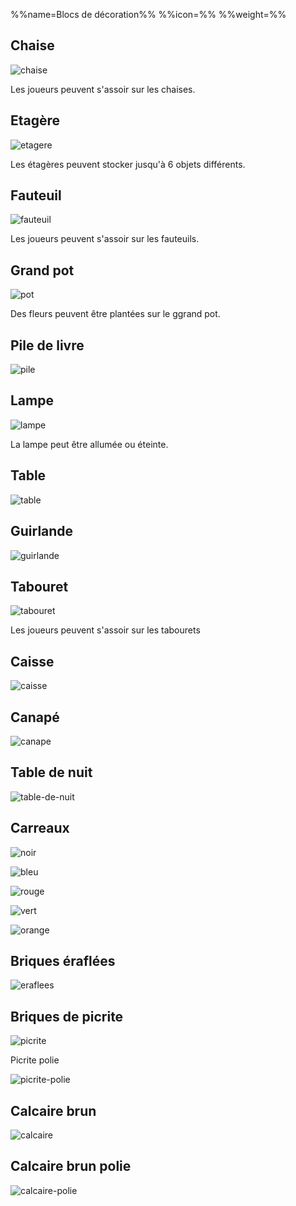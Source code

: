 %%name=Blocs de décoration%%
%%icon=%%
%%weight=%%

## Chaise

![chaise](https://raw.githubusercontent.com/HisteriaMC/histeria-wiki/main/.assets/blocks/chair.png)

Les joueurs peuvent s'assoir sur les chaises.

## Etagère

![etagere](https://raw.githubusercontent.com/HisteriaMC/histeria-wiki/main/.assets/blocks/shelf.webp)

Les étagères peuvent stocker jusqu'à 6 objets différents.

## Fauteuil

![fauteuil](https://raw.githubusercontent.com/HisteriaMC/histeria-wiki/main/.assets/blocks/armchair.png)

Les joueurs peuvent s'assoir sur les fauteuils.

## Grand pot

![pot](https://raw.githubusercontent.com/HisteriaMC/histeria-wiki/main/.assets/blocks/big-pot.png)

Des fleurs peuvent être plantées sur le ggrand pot.

## Pile de livre

![pile](https://raw.githubusercontent.com/HisteriaMC/histeria-wiki/main/.assets/blocks/book-pile.png)

## Lampe

![lampe](https://raw.githubusercontent.com/HisteriaMC/histeria-wiki/main/.assets/blocks/lamp.webp)

La lampe peut être allumée ou éteinte.

## Table

![table](https://raw.githubusercontent.com/HisteriaMC/histeria-wiki/main/.assets/blocks/table.png)

## Guirlande

![guirlande](https://raw.githubusercontent.com/HisteriaMC/histeria-wiki/main/.assets/blocks/tinsel.webp)

## Tabouret

![tabouret](https://raw.githubusercontent.com/HisteriaMC/histeria-wiki/main/.assets/blocks/stools.png)

Les joueurs peuvent s'assoir sur les tabourets

## Caisse 

![caisse](https://raw.githubusercontent.com/HisteriaMC/histeria-wiki/main/.assets/blocks/crate.png)

## Canapé

![canape](https://raw.githubusercontent.com/HisteriaMC/histeria-wiki/main/.assets/blocks/couch.png)

## Table de nuit

![table-de-nuit](https://raw.githubusercontent.com/HisteriaMC/histeria-wiki/main/.assets/blocks/beside-cabinet.png)

## Carreaux

![noir](https://raw.githubusercontent.com/HisteriaMC/histeria-wiki/main/.assets/blocks/black-tile.png)

![bleu](https://raw.githubusercontent.com/HisteriaMC/histeria-wiki/main/.assets/blocks/blue-tile.png)

![rouge](https://raw.githubusercontent.com/HisteriaMC/histeria-wiki/main/.assets/blocks/red-tile.png)

![vert](https://raw.githubusercontent.com/HisteriaMC/histeria-wiki/main/.assets/blocks/green-tile.png)

![orange](https://raw.githubusercontent.com/HisteriaMC/histeria-wiki/main/.assets/blocks/orange-tile.png)

## Briques éraflées

![eraflees](https://raw.githubusercontent.com/HisteriaMC/histeria-wiki/main/.assets/blocks/scoffed-bricks.png)

## Briques de picrite

![picrite](https://raw.githubusercontent.com/HisteriaMC/histeria-wiki/main/.assets/blocks/picrite-bricks.png)

Picrite polie

![picrite-polie](https://raw.githubusercontent.com/HisteriaMC/histeria-wiki/main/.assets/blocks/polished-picrite.png)

## Calcaire brun

![calcaire](https://raw.githubusercontent.com/HisteriaMC/histeria-wiki/main/.assets/blocks/gutter.png)

## Calcaire brun polie

![calcaire-polie](https://raw.githubusercontent.com/HisteriaMC/histeria-wiki/main/.assets/blocks/polished-gutter.png)
